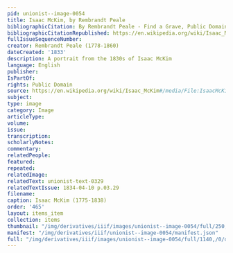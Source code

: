 ```yaml
---
pid: unionist--image-0054
title: Isaac McKim, by Rembrandt Peale
bibliographicCitation: By Rembrandt Peale - Find a Grave, Public Domain, https://commons.wikimedia.org/w/index.php?curid=23184516
bibliographicCitationRepublished: https://en.wikipedia.org/wiki/Isaac_McKim#/media/File:IsaacMcKim.jpg
fullIssueSequenceNumber: 
creator: Rembrandt Peale (1778-1860)
dateCreated: '1833'
description: A portrait from the 1830s of Isaac McKim
language: English
publisher: 
IsPartOf: 
rights: Public Domain
source: https://en.wikipedia.org/wiki/Isaac_McKim#/media/File:IsaacMcKim.jpg
subject: 
type: image
category: Image
articleType: 
volume: 
issue: 
transcription: 
scholarlyNotes: 
commentary: 
relatedPeople: 
featured: 
repeated: 
relatedImage: 
relatedText: unionist-text-0329
relatedTextIssue: 1834-04-10 p.03.29
filename: 
caption: Isaac McKim (1775-1838)
order: '465'
layout: items_item
collection: items
thumbnail: "/img/derivatives/iiif/images/unionist--image-0054/full/250,/0/default.jpg"
manifest: "/img/derivatives/iiif/unionist--image-0054/manifest.json"
full: "/img/derivatives/iiif/images/unionist--image-0054/full/1140,/0/default.jpg"
---
```

